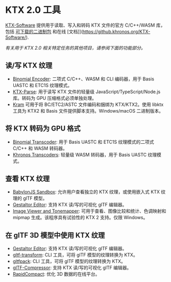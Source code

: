 # KTX 2.0 工具

[KTX-Software](https://github.com/KhronosGroup/KTX-Software/) 提供用于读取、写入和转码 KTX 文件的官方 C/C++/WASM 库，包括 [可下载的二进制包](https://github.com/KhronosGroup/KTX-Software/releases) 和在线 [文档]](https://github.khronos.org/KTX-Software/).

*有关用于 KTX 2.0 相关特定任务的其他项目，请参阅下面的功能部分。*

## 读/写 KTX 纹理

- [Binomial Encoder](https://github.com/BinomialLLC/basis_universal): 二项式 C/C++、WASM 和 CLI 编码器，用于 Basis UASTC 和 ETC1S 纹理模式。
- [KTX-Parse](https://github.com/donmccurdy/KTX-Parse): 用于读写 KTX 文件的轻量级 JavaScript/TypeScript/Node.js 库。转码为 GPU 压缩格式必须单独处理。
- [Kram](https://github.com/alecazam/kram) 可用于将 BC/ETC2/ASTC 文件编码和捆绑为 KTX/KTX2。使用 libktx 工具为 KTX2 和 Basis 文件提供脚本支持。Windows/macOS 二进制版本。

## 将 KTX 转码为 GPU 格式

- [Binomial Transcoder](https://github.com/BinomialLLC/basis_universal): 用于 Basis UASTC 和 ETC1S 纹理模式的二项式 C/C++ 和 WASM 转码器。
- [Khronos Transcoders](https://github.com/KhronosGroup/Basis-Universal-Transcoders): 轻量级 WASM 转码器，用于 Basis UASTC 纹理模式。

## 查看 KTX 纹理

- [BabylonJS Sandbox](https://sandbox.babylonjs.com/): 允许用户查看独立的 KTX 纹理，或使用嵌入式 KTX 纹理的 glTF 模型。
- [Gestaltor Editor](https://gestaltor.io/): 支持 KTX 读/写的可视化 glTF 编辑器。
- [Image Viewer and Tonemapper](https://github.com/kopaka1822/ImageViewer): 可用于查看、图像比较和统计、色调映射和 mipmap 生成。该程序具有试验性的 KTX 2 支持。仅限 Windows。

## 在 glTF 3D 模型中使用 KTX 纹理

- [Gestaltor Editor](https://gestaltor.io/): 支持 KTX 读/写的可视化 glTF 编辑器。
- [gltf-transform](https://gltf-transform.donmccurdy.com/cli.html): CLI 工具，可将 glTF 模型的纹理转换为 KTX。
- [gltfpack](https://github.com/zeux/meshoptimizer/tree/master/gltf): CLI 工具，可将 glTF 模型的纹理转换为 KTX。
- [glTF-Compressor](https://github.khronos.org/glTF-Compressor-Release/): 支持 KTX 读/写的可视化 glTF 编辑器。
- [RapidCompact](https://rapidcompact.com/): 优化 3D 数据的在线平台。
